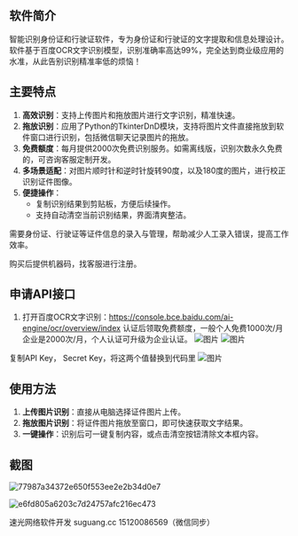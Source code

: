## 软件简介

智能识别身份证和行驶证软件，专为身份证和行驶证的文字提取和信息处理设计。软件基于百度OCR文字识别模型，识别准确率高达99%，完全达到商业级应用的水准，从此告别识别精准率低的烦恼！

## 主要特点

1. **高效识别**：支持上传图片和拖放图片进行文字识别，精准快速。
2. **拖放识别**：应用了Python的TkinterDnD模块，支持将图片文件直接拖放到软件窗口进行识别，包括微信聊天记录图片的拖放。
3. **免费额度**：每月提供2000次免费识别服务。如需离线版，识别次数永久免费的，可咨询客服定制开发。
4. **多场景适配**：对图片顺时针和逆时针旋转90度，以及180度的图片，进行校正识别证件图像。
5. **便捷操作**：
   - 复制识别结果到剪贴板，方便后续操作。
   - 支持自动清空当前识别结果，界面清爽整洁。

需要身份证、行驶证等证件信息的录入与管理，帮助减少人工录入错误，提高工作效率。

购买后提供机器码，找客服进行注册。

## 申请API接口
1. 打开百度OCR文字识别：https://console.bce.baidu.com/ai-engine/ocr/overview/index
认证后领取免费额度，一般个人免费1000次/月 企业是2000次/月，个人认证可升级为企业认证。
![图片](https://github.com/user-attachments/assets/d9b19fec-da92-4e47-a056-e0e6342a311f)
![图片](https://github.com/user-attachments/assets/b39d0ca7-92cd-4856-a23a-85a237ce500b)

复制API Key， Secret Key，将这两个值替换到代码里
![图片](https://github.com/user-attachments/assets/8cc94fca-f8dc-478d-8a46-7f077c0bdd62)

## 使用方法

1. **上传图片识别**：直接从电脑选择证件图片上传。
2. **拖放图片识别**：将证件图片拖放至窗口，即可快速获取文字结果。
3. **一键操作**：识别后可一键复制内容，或点击清空按钮清除文本框内容。


## 截图
![77987a34372e650f553ee2e2b34d0e7](https://github.com/user-attachments/assets/1cd2bb06-e017-4fdd-a729-033a498f6e26)

![e6fd805a6203c7d24757afc216ec473](https://github.com/user-attachments/assets/7d7dd6ab-b4fc-46b2-a1f9-745112ea6dd9)




速光网络软件开发 suguang.cc 15120086569（微信同步）
